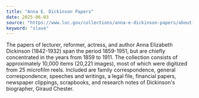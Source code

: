 ```yaml
---
title: "Anna E. Dickinson Papers"
date: 2025-06-03
source: "https://www.loc.gov/collections/anna-e-dickinson-papers/about-this-collection/"
keyword: "slave"
---
```


The papers of lecturer, reformer, actress, and author Anna Elizabeth Dickinson (1842-1932) span the period 1859-1951, but are chiefly concentrated in the years from 1859 to 1911. The collection consists of approximately 10,000 items (20,221 images), most of which were digitized from 25 microfilm reels. Included are family correspondence, general correspondence, speeches and writings, a legal file, financial papers, newspaper clippings, scrapbooks, and research notes of Dickinson's biographer, Giraud Chester.

